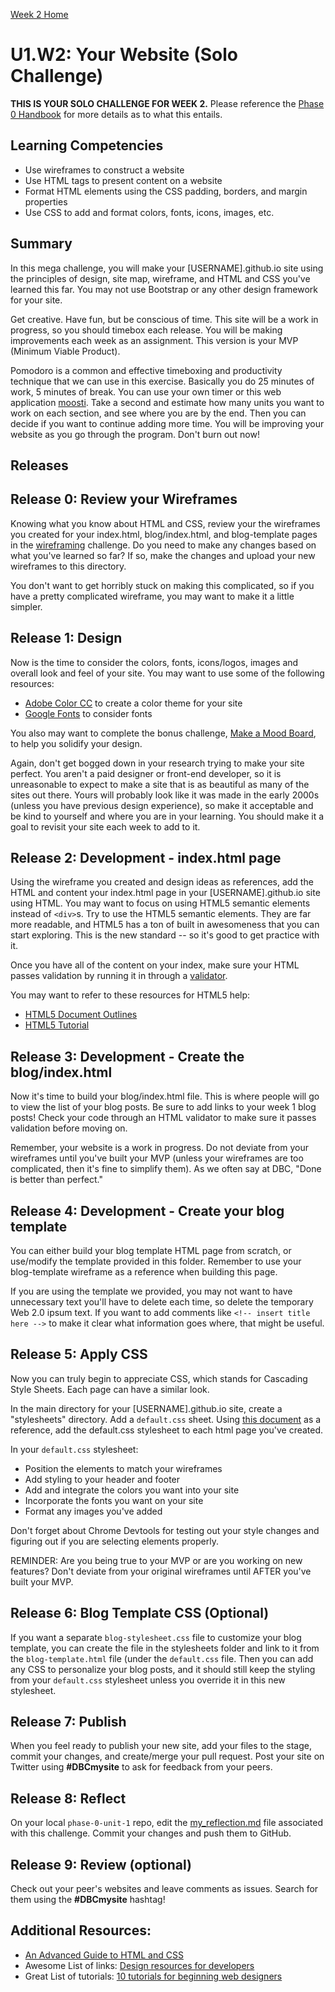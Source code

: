 [Week 2 Home](../)

# U1.W2: Your Website (Solo Challenge)

**THIS IS YOUR SOLO CHALLENGE FOR WEEK 2.** Please reference the [Phase 0 Handbook](https://github.com/Devbootcamp/phase-0-handbook/) for more details as to what this entails.

## Learning Competencies
- Use wireframes to construct a website
- Use HTML tags to present content on a website
- Format HTML elements using the CSS padding, borders, and margin properties
- Use CSS to add and format colors, fonts, icons, images, etc.

## Summary

In this mega challenge, you will make your [USERNAME].github.io site using the principles of design, site map, wireframe, and HTML and CSS you've learned this far. You may not use Bootstrap or any other design framework for your site.

Get creative. Have fun, but be conscious of time. This site will be a work in progress, so you should timebox each release. You will be making improvements each week as an assignment. This version is your MVP (Minimum Viable Product).

Pomodoro is a common and effective timeboxing and productivity technique that we can use in this exercise. Basically you do 25 minutes of work, 5 minutes of break. You can use your own timer or this web application [moosti](http://www.moosti.com). Take a second and estimate how many units you want to work on each section, and see where you are by the end. Then you can decide if you want to continue adding more time. You will be improving your website as you go through the program. Don't burn out now!

## Releases

## Release 0: Review your Wireframes

Knowing what you know about HTML and CSS, review your the wireframes you created for your index.html, blog/index.html, and blog-template pages in the [wireframing](../wireframing) challenge. Do you need to make any changes based on what you've learned so far? If so, make the changes and upload your new wireframes to this directory.

You don't want to get horribly stuck on making this complicated, so if you have a pretty complicated wireframe, you may want to make it a little simpler.

## Release 1: Design
Now is the time to consider the colors, fonts, icons/logos, images and overall look and feel of your site. You may want to use some of the following resources:

- [Adobe Color CC](https://kuler.adobe.com/create/color-wheel/) to create a color theme for your site
- [Google Fonts](https://www.google.com/fonts) to consider fonts

You also may want to complete the bonus challenge, [Make a Mood Board](../BONUS-challenges/mood-board), to help you solidify your design.

Again, don't get bogged down in your research trying to make your site perfect. You aren't a paid designer or front-end developer, so it is unreasonable to expect to make a site that is as beautiful as many of the sites out there. Yours will probably look like it was made in the early 2000s (unless you have previous design experience), so make it acceptable and be kind to yourself and where you are in your learning. You should make it a goal to revisit your site each week to add to it.

## Release 2: Development - index.html page

Using the wireframe you created and design ideas as references, add the HTML and content your index.html page in your [USERNAME].github.io site using HTML. You may want to focus on using HTML5 semantic elements instead of `<div>`s. Try to use the HTML5 semantic elements. They are far more readable, and HTML5 has a ton of built in awesomeness that you can start exploring. This is the new standard -- so it's good to get practice with it.

Once you have all of the content on your index, make sure your HTML passes validation by running it in through a [validator](http://validator.w3.org/#validate_by_input).

You may want to refer to these resources for HTML5 help:

- [HTML5 Document Outlines](http://html5doctor.com/outlines/)
- [HTML5 Tutorial](http://www.w3schools.com/html/html5_intro.asp)

## Release 3: Development - Create the blog/index.html

Now it's time to build your blog/index.html file. This is where people will go to view the list of your blog posts. Be sure to add links to your week 1 blog posts! Check your code through an HTML validator to make sure it passes validation before moving on.

Remember, your website is a work in progress. Do not deviate from your wireframes until you've built your MVP (unless your wireframes are too complicated, then it's fine to simplify them). As we often say at DBC, "Done is better than perfect."

## Release 4: Development - Create your blog template
You can either build your blog template HTML page from scratch, or use/modify the template provided in this folder. Remember to use your blog-template wireframe as a reference when building this page.

If you are using the template we provided, you may not want to have unnecessary text you'll have to delete each time, so delete the temporary Web 2.0 ipsum text. If you want to add comments like ```<!-- insert title here -->``` to make it clear what information goes where, that might be useful.

## Release 5: Apply CSS
Now you can truly begin to appreciate CSS, which stands for Cascading Style Sheets. Each page can have a similar look.

In the main directory for your [USERNAME].github.io site, create a "stylesheets" directory. Add a `default.css` sheet. Using [this document](http://www.basictips.com/using-multiple-external-style-sheets.shtml) as a reference, add the default.css stylesheet to each html page you've created.

In your `default.css` stylesheet:
- Position the elements to match your wireframes
- Add styling to your header and footer
- Add and integrate the colors you want into your site
- Incorporate the fonts you want on your site
- Format any images you've added

Don't forget about Chrome Devtools for testing out your style changes and figuring out if you are selecting elements properly.

REMINDER: Are you being true to your MVP or are you working on new features? Don't deviate from your original wireframes until AFTER you've built your MVP.

## Release 6: Blog Template CSS (Optional)

If you want a separate `blog-stylesheet.css` file to customize your blog template, you can create the file in the stylesheets folder and link to it from the `blog-template.html` file (under the `default.css` file. Then you can add any CSS to personalize your blog posts, and it should still keep the styling from your `default.css` stylesheet unless you override it in this new stylesheet.

## Release 7: Publish
When you feel ready to publish your new site, add your files to the stage, commit your changes, and create/merge your pull request. Post your site on Twitter using **#DBCmysite** to ask for feedback from your peers.

## Release 8: Reflect
On your local `phase-0-unit-1` repo, edit the [my_reflection.md](my_reflection.md) file associated with this challenge. Commit your changes and push them to GitHub.

## Release 9: Review (optional)
Check out your peer's websites and leave comments as issues. Search for them using the **#DBCmysite** hashtag!

## Additional Resources:
- [An Advanced Guide to HTML and CSS](http://learn.shayhowe.com/)
- Awesome List of links: [Design resources for developers](https://gist.github.com/jenmyers/7354863)
- Great List of tutorials: [10 tutorials for beginning web designers](http://code.tutsplus.com/articles/10-hand-picked-tutorials-for-beginning-web-designers--net-9341)
